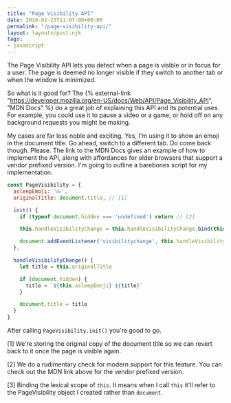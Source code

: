 ```yaml
---
title: "Page Visibility API"
date: 2018-02-23T11:07:00+00:00
permalink: "/page-visibility-api/"
layout: layouts/post.njk
tags:
- javascript
---
```


The Page Visibility API lets you detect when a page is visible or in focus for a user. The page is deemed no longer visible if they switch to another tab or when the window is minimized.

So what is it good for? The {% external-link "https://developer.mozilla.org/en-US/docs/Web/API/Page_Visibility_API", "MDN Docs" %} do a great job of explaining this API and its potential uses. For example, you could use it to pause a video or a game, or hold off on any background requests you might be making.

My cases are far less noble and exciting. Yes, I'm using it to show an emoji in the document title. Go ahead, switch to a different tab. Do come back though. Please. The link to the MDN Docs gives an example of how to implement the API, along with affordances for older browsers that support a vendor prefixed version. I'm going to outline a barebones script for my implementation.


``` js
const PageVisibility = {
  asleepEmoji: '💤',
  originalTitle: document.title, // [1]

  init() {
    if (typeof document.hidden === 'undefined') return // [2]

    this.handleVisibilityChange = this.handleVisibilityChange.bind(this) // [3]

    document.addEventListener('visibilitychange', this.handleVisibilityChange, false)
  },

  handleVisibilityChange() {
    let title = this.originalTitle

    if (document.hidden) {
      title = `${this.asleepEmoji} ${title}`
    }

    document.title = title
  }
}
```

After calling `PageVisibility.init()` you're good to go.

[1] We're storing the original copy of the document title so we can revert back to it once the page is visible again.

[2] We do a rudimentary check for modern support for this feature. You can check out the MDN link above for the vendor prefixed version.

[3] Binding the lexical scope of `this`. It means when I call `this` it'll refer to the PageVisibility object I created rather than `document`.

